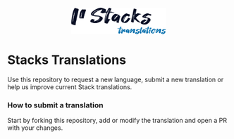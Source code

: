 <p align="center">
    <img src="assets/logo.jpg" alt="Stacks Logo" title="Stacks" width="215" height="60" />
</p>

# Stacks Translations
Use this repository to request a new language, submit a new translation or help us improve current Stack translations.

### How to submit a translation
Start by forking this repository, add or modify the translation and open a PR with your changes.
